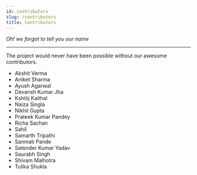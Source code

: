 ```yaml
---
id: contributors
slug: /contributors
title: Contributors
---
```


*Oh! we forgot to tell you our name*

---

The project would never have been possible without our awesome contributors.

- Akshit Verma
- Aniket Sharma
- Ayush Agarwal
- Devansh Kumar Jha
- Kshitij Kaithal
- Naiza Singla
- Nikhil Gupta
- Prateek Kumar Pandey
- Richa Sachan
- Sahil
- Samarth Tripathi
- Sanmati Pande
- Satender Kumar Yadav
- Saurabh Singh
- Shivam Malhotra
- Tulika Shukla
